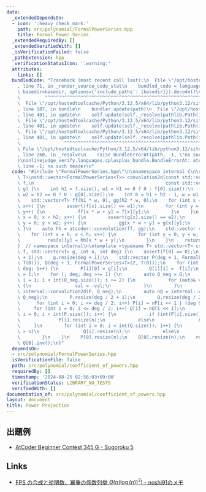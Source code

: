 ```yaml
---
data:
  _extendedDependsOn:
  - icon: ':heavy_check_mark:'
    path: src/polynomial/FormalPowerSeries.hpp
    title: Formal Power Series
  _extendedRequiredBy: []
  _extendedVerifiedWith: []
  _isVerificationFailed: false
  _pathExtension: hpp
  _verificationStatusIcon: ':warning:'
  attributes:
    links: []
  bundledCode: "Traceback (most recent call last):\n  File \"/opt/hostedtoolcache/Python/3.12.5/x64/lib/python3.12/site-packages/onlinejudge_verify/documentation/build.py\"\
    , line 71, in _render_source_code_stat\n    bundled_code = language.bundle(stat.path,\
    \ basedir=basedir, options={'include_paths': [basedir]}).decode()\n          \
    \         ^^^^^^^^^^^^^^^^^^^^^^^^^^^^^^^^^^^^^^^^^^^^^^^^^^^^^^^^^^^^^^^^^^^^^^^^^^^^^^^^^\n\
    \  File \"/opt/hostedtoolcache/Python/3.12.5/x64/lib/python3.12/site-packages/onlinejudge_verify/languages/cplusplus.py\"\
    , line 187, in bundle\n    bundler.update(path)\n  File \"/opt/hostedtoolcache/Python/3.12.5/x64/lib/python3.12/site-packages/onlinejudge_verify/languages/cplusplus_bundle.py\"\
    , line 401, in update\n    self.update(self._resolve(pathlib.Path(included), included_from=path))\n\
    \  File \"/opt/hostedtoolcache/Python/3.12.5/x64/lib/python3.12/site-packages/onlinejudge_verify/languages/cplusplus_bundle.py\"\
    , line 401, in update\n    self.update(self._resolve(pathlib.Path(included), included_from=path))\n\
    \  File \"/opt/hostedtoolcache/Python/3.12.5/x64/lib/python3.12/site-packages/onlinejudge_verify/languages/cplusplus_bundle.py\"\
    , line 401, in update\n    self.update(self._resolve(pathlib.Path(included), included_from=path))\n\
    \                ^^^^^^^^^^^^^^^^^^^^^^^^^^^^^^^^^^^^^^^^^^^^^^^^^^^^^^^^^\n \
    \ File \"/opt/hostedtoolcache/Python/3.12.5/x64/lib/python3.12/site-packages/onlinejudge_verify/languages/cplusplus_bundle.py\"\
    , line 260, in _resolve\n    raise BundleErrorAt(path, -1, \"no such header\"\
    )\nonlinejudge_verify.languages.cplusplus_bundle.BundleErrorAt: atcoder/convolution.hpp:\
    \ line -1: no such header\n"
  code: "#include \"FormalPowerSeries.hpp\"\n\nnamespace internal {\n\ntemplate <typename\
    \ T>\nstd::vector<FormalPowerSeries<T>> convolution2d(const std::vector<FormalPowerSeries<T>>&\
    \ f,\n                                                const std::vector<FormalPowerSeries<T>>&\
    \ g) {\n    int h1 = f.size(), w1 = h1 == 0 ? 0 : f[0].size();\n    int h2 = g.size(),\
    \ w2 = h2 == 0 ? 0 : g[0].size();\n    int h = h1 + h2 - 1, w = w1 + w2 - 1;\n\
    \    std::vector<T> ff(h1 * w, 0), gg(h2 * w, 0);\n    for (int x = 0; x < h1;\
    \ x++) {\n        assert(f[x].size() == w1);\n        for (int y = 0; y < w1;\
    \ y++) {\n            ff[x * w + y] = f[x][y];\n        }\n    }\n    for (int\
    \ x = 0; x < h2; x++) {\n        assert(g[x].size() == w2);\n        for (int\
    \ y = 0; y < w2; y++) {\n            gg[x * w + y] = g[x][y];\n        }\n   \
    \ }\n    auto hh = atcoder::convolution(ff, gg);\n    std::vector res(h, FormalPowerSeries<T>(w));\n\
    \    for (int x = 0; x < h; x++) {\n        for (int y = 0; y < w; y++) {\n  \
    \          res[x][y] = hh[x * w + y];\n        }\n    }\n    return res;\n}\n\n\
    }  // namespace internal\n\ntemplate <typename T> std::vector<T> coefficient_of_powers(std::vector<T>\
    \ f, std::vector<T> g, int n, int deg) {\n    assert(f[0] == 0);\n    f.resize(deg\
    \ + 1);\n    g.resize(deg + 1);\n    std::vector P(deg + 1, FormalPowerSeries<T>(2,\
    \ T(0))), Q(deg + 1, FormalPowerSeries<T>(2, T(0)));\n    for (int i = 0; i <=\
    \ deg; i++) {\n        P[i][0] = g[i];\n        Q[i][1] = -f[i];\n    }\n    Q[0][0]\
    \ = 1;\n    for (; deg; deg >>= 1) {\n        auto Q_neg = Q;\n        for (int\
    \ i = 1; i < int(Q_neg.size()); i += 2) {\n            for (auto& val : Q_neg[i])\
    \ {\n                val = -val;\n            }\n        }\n        auto nP =\
    \ internal::convolution2d(P, Q_neg);\n        auto nQ = internal::convolution2d(Q,\
    \ Q_neg);\n        P.resize(deg / 2 + 1);\n        Q.resize(deg / 2 + 1);\n  \
    \      for (int i = 0; i <= deg / 2; i++) P[i] = nP[i << 1 | (deg & 1)];\n   \
    \     for (int i = 0; i <= deg / 2; i++) Q[i] = nQ[i << 1];\n        for (int\
    \ i = 0; i < int(P.size()); i++) {\n            if (int(P[i].size()) > n)\n  \
    \              P[i].resize(n);\n            else\n                break;\n   \
    \     }\n        for (int i = 0; i < int(Q.size()); i++) {\n            if (int(Q[i].size())\
    \ > n)\n                Q[i].resize(n);\n            else\n                break;\n\
    \        }\n    }\n    P[0].resize(n);\n    Q[0].resize(n);\n    return P[0] *\
    \ Q[0].inv();\n}"
  dependsOn:
  - src/polynomial/FormalPowerSeries.hpp
  isVerificationFile: false
  path: src/polynomial/coefficient_of_powers.hpp
  requiredBy: []
  timestamp: '2024-08-25 02:56:03+09:00'
  verificationStatus: LIBRARY_NO_TESTS
  verifiedWith: []
documentation_of: src/polynomial/coefficient_of_powers.hpp
layout: document
title: Power Projection
---
```


## 出題例
- [AtCoder Beginner Contest 345 G - Sugoroku 5](https://atcoder.jp/contests/abc345/tasks/abc345_g)

## Links
- [FPS の合成と逆関数、冪乗の係数列挙 $\Theta(n (\log(n)) ^ 2)$ - noshi91のメモ](https://noshi91.hatenablog.com/entry/2024/03/16/224034)
